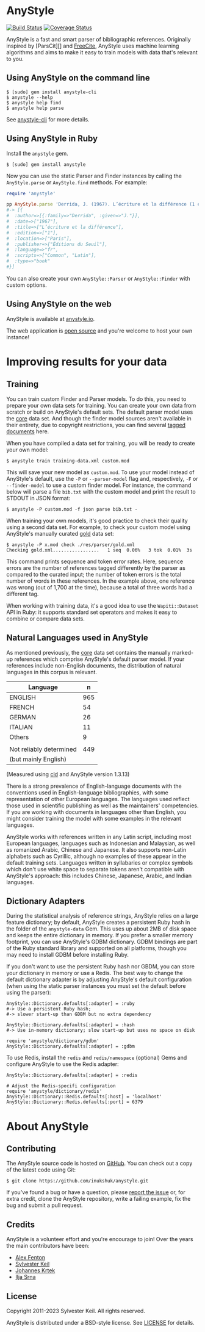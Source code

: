 AnyStyle
========
[![Build Status](https://travis-ci.org/inukshuk/anystyle.svg?branch=master)](https://travis-ci.org/inukshuk/anystyle)
[![Coverage Status](https://coveralls.io/repos/github/inukshuk/anystyle/badge.svg?branch=master)](https://coveralls.io/github/inukshuk/anystyle?branch=master)

AnyStyle is a fast and smart parser of bibliographic references.
Originally inspired by [ParsCit][] and [FreeCite][],
AnyStyle uses machine learning algorithms
and aims to make it easy to train models
with data that's relevant to you.


Using AnyStyle on the command line
----------------------------------
    $ [sudo] gem install anystyle-cli
    $ anystyle --help
    $ anystyle help find
    $ anystyle help parse

See [anystyle-cli][] for more details.


Using AnyStyle in Ruby
----------------------
Install the `anystyle` gem.

    $ [sudo] gem install anystyle

Now you can use the static Parser and Finder instances
by calling the `AnyStyle.parse` or `AnyStyle.find` methods.
For example:

```ruby
require 'anystyle'

pp AnyStyle.parse 'Derrida, J. (1967). L’écriture et la différence (1 éd.). Paris: Éditions du Seuil.'
#-> [{
#  :author=>[{:family=>"Derrida", :given=>"J."}],
#  :date=>["1967"],
#  :title=>["L’écriture et la différence"],
#  :edition=>["1"],
#  :location=>["Paris"],
#  :publisher=>["Éditions du Seuil"],
#  :language=>"fr",
#  :scripts=>["Common", "Latin"],
#  :type=>"book"
#}]
```

You can also create your own
`AnyStyle::Parser` or `AnyStyle::Finder` with custom options.


Using AnyStyle on the web
-------------------------
AnyStyle is available at [anystyle.io][].

The web application is [open source][]
and you're welcome to host your own instance!

[anystyle-cli]: https://github.com/inukshuk/anystyle-cli
[anystyle.io]: https://anystyle.io
[open source]: https://github.com/inukshuk/anystyle.io
[ParcCit]: http://aye.comp.nus.edu.sg/parsCit/
[FreeCite]: http://freecite.library.brown.edu/


Improving results for your data
===============================
Training
--------
You can train custom Finder and Parser models.
To do this, you need to prepare your own data sets for training.
You can create your own data from scratch
or build on AnyStyle's default sets.
The default parser model uses the [core][] data set.
And though the finder model sources aren't available in their entirety,
due to copyright restrictions,
you can find several [tagged documents][] here.

When you have compiled a data set for training,
you will be ready to create your own model:

    $ anystyle train training-data.xml custom.mod

This will save your new model as `custom.mod`.
To use your model instead of AnyStyle's default,
use the `-P` or `--parser-model` flag and, respectively,
`-F` or `--finder-model` to use a custom finder model.
For instance, the command below
will parse a file `bib.txt` with the custom model
and print the result to STDOUT in JSON format:

    $ anystyle -P custom.mod -f json parse bib.txt -

When training your own models, it's good practice
to check their quality using a second data set.
For example, to check your custom model
using AnyStyle's manually curated [gold][] data set:

    $ anystyle -P x.mod check ./res/parser/gold.xml
    Checking gold.xml.................   1 seq  0.06%   3 tok  0.01%  3s

This command prints sequence and token error rates.
Here, sequence errors are the number of references
tagged differently by the parser
as compared to the curated input;
the number of token errors
is the total number of words in these references.
In the example above, one reference was wrong
(out of 1,700 at the time),
because a total of three words had a different tag.

When working with training data,
it's a good idea to use the `Wapiti::Dataset` API in Ruby:
it supports standard set operators
and makes it easy to combine or compare data sets.

[core]: https://github.com/inukshuk/anystyle/blob/master/res/parser/core.xml
[gold]: https://github.com/inukshuk/anystyle/blob/master/res/parser/gold.xml
[tagged documents]: https://github.com/inukshuk/anystyle/blob/master/res/finder


Natural Languages used in AnyStyle
----------------------------------
As mentioned previously,
the [core][] data set contains the manually marked-up references
which comprise AnyStyle's default parser model.
If your references include non-English documents,
the distribution of natural languages in this corpus is relevant.

| Language                | n   |
|-------------------------|-----|
| ENGLISH                 | 965 |
| FRENCH                  | 54  |
| GERMAN                  | 26  |
| ITALIAN                 | 11  |
| Others                  | 9   |
|                         |     |
| Not reliably determined | 449 |
| (but mainly English)    |     |

(Measured using [cld][] and AnyStyle version 1.3.13)

There is a strong prevalence of English-language documents with the
conventions used in English-language bibliographies,
with some representation of other European languages.
The languages used reflect those used in scientific publishing
as well as the maintainers' competencies.
If you are working with documents in languages other than English,
you might consider training the model with some examples
in the relevant languages.

AnyStyle works with references written in any Latin script,
including most European languages,
languages such as Indonesian and Malaysian,
as well as romanized Arabic, Chinese and Japanese.
It also supports non-Latin alphabets such as Cyrillic,
although no examples of these appear in the default training sets.
Languages written in syllabaries or complex symbols
which don't use white space to separate tokens
aren't compatible with AnyStyle's approach:
this includes Chinese, Japanese, Arabic, and Indian languages. 

[cld]: https://github.com/jtoy/cld


Dictionary Adapters
-------------------
During the statistical analysis of reference strings,
AnyStyle relies on a large feature dictionary;
by default, AnyStyle creates a persistent Ruby hash
in the folder of the `anystyle-data` Gem.
This uses up about 2MB of disk space
and keeps the entire dictionary in memory.
If you prefer a smaller memory footprint,
you can use AnyStyle's GDBM dictionary.
GDBM bindings are part of the Ruby standard library
and supported on all platforms,
though you may need to install GDBM before installing Ruby.

If you don't want to use the persistent Ruby hash nor GBDM,
you can store your dictionary in memory or use a Redis.
The best way to change the default dictionary adapter
is by adjusting AnyStyle's default configuration
(when using the static parser instances
you must set the default before using the parser):

    AnyStyle::Dictionary.defaults[:adapter] = :ruby
    #-> Use a persistent Ruby hash;
    #-> slower start-up than GDBM but no extra dependency

    AnyStyle::Dictionary.defaults[:adapter] = :hash
    #-> Use in-memory dictionary; slow start-up but uses no space on disk

    require 'anystyle/dictionary/gdbm'
    AnyStyle::Dictionary.defaults[:adapter] = :gdbm

To use Redis, install the `redis` and `redis/namespace` (optional) Gems
and configure AnyStyle to use the Redis adapter:

    AnyStyle::Dictionary.defaults[:adapter] = :redis

    # Adjust the Redis-specifi configuration
    require 'anystyle/dictionary/redis'
    AnyStyle::Dictionary::Redis.defaults[:host] = 'localhost'
    AnyStyle::Dictionary::Redis.defaults[:port] = 6379


About AnyStyle
==============
Contributing
------------
The AnyStyle source code is hosted on [GitHub][].
You can check out a copy of the latest code using Git:

    $ git clone https://github.com/inukshuk/anystyle.git

If you've found a bug or have a question,
please [report the issue][] or,
for extra credit, clone the AnyStyle repository,
write a failing example, fix the bug and submit a pull request.

[GitHub]: https://github.com/inukshuk/anystyle/
[report the issue]: https://github.com/inukshuk/anystyle/issues


Credits
-------
AnyStyle is a volunteer effort and you're encourage to join!
Over the years the main contributors have been:

* [Alex Fenton](https://github.com/a-fent)
* [Sylvester Keil](https://github.com/inukshuk)
* [Johannes Krtek](https://github.com/flachware)
* [Ilja Srna](https://github.com/namyra)


License
-------
Copyright 2011-2023 Sylvester Keil. All rights reserved.

AnyStyle is distributed under a BSD-style license.
See [LICENSE](./LICENSE) for details.
